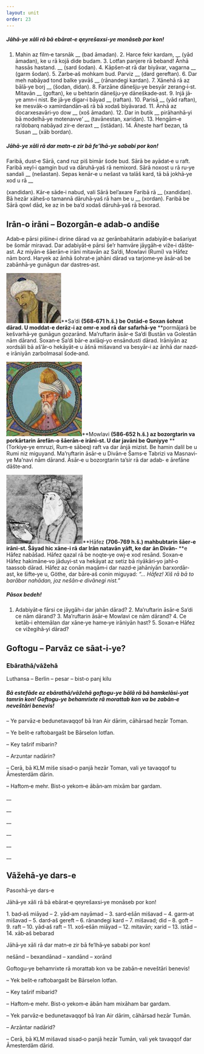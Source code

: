 ```yaml
---
layout: unit
order: 23 
---
```









##### Jāhā‐ye xāli rā bā ebārat‐e qeyrešaxsi‐ye monāseb por kon!

1.  Mahin az film‐e tarsnāk \_\_     (bad āmadan). 2.  Harce fekr kardam, \_\_ (yād     āmadan), ke u rā kojā dide budam. 3.  Lotfan panjere rā beband! Ānhā hassās hastand.     \_\_ (sard šodan). 4.  Kāpšen‐at rā dar biyāvar, vagarna     \_\_ (garm šodan). 5.  Zarbe‐aš mohkam bud. Parviz \_\_     (dard gereftan). 6.  Dar meh nabāyad tond balke yavāš     \_\_ (rānandegi kardan). 7.  Xānehā rā az bālā‐ye borj \_\_     (šodan, didan). 8.  Farzāne dānešju‐ye besyār zerang‐i‐st. Mitavān \_\_     (goftan), ke u behtarin dānešju‐ye dāneškade‐ast. 9.  Injā jā‐ye amn‐i nist. Be jā‐ye digar‐i bāyad \_\_     (raftan). 10. Parisā \_\_ (yād raftan), ke     mesvāk‐o xamirdandān‐aš rā bā xodaš biyāvarad. 11. Ānhā az docarxesavāri‐yo dow     \_\_ (xoš āmadan). 12. Dar in butik \_\_ pirāhanhā‐yi bā modelhā‐ye     motenavve’ \_\_ (tavānestan, xaridan). 13. Hengām‐e ra’dobarq nabāyad zir‐e deraxt \_\_     (istādan). 14. Āheste harf bezan, tā Susan \_\_     (xāb bordan).

##### Jāhā‐ye xāli rā dar matn‐e zir bā fe’lhā‐ye sababi por kon!

Faribā, dust‐e Sārā, cand ruz piš bimār šode bud. Sārā be ayādat‐e u raft. Faribā xeyl‐i qamgin bud va dāruhā‐yaš rā nemixord. Sārā noxost u rā ru‐ye sandali \_\_ (nešastan). Sepas kenār‐e u nešast va talāš kard, tā bā jokhā‐ye xod u rā \_\_

(xandidan). Kār‐e sāde‐i nabud, vali Sārā bel’axare Faribā rā \_\_ (xandidan). Bā hezār xāheš‐o tamannā dāruhā‐yaš rā ham be u \_\_ (xordan). Faribā be Sārā qowl dād, ke az in be ba’d xodaš dāruhā‐yaš rā bexorad.

## Irān‐o irāni – Bozorgān‐e adab‐o andiše

Adab‐e pārsi pišine‐i dirine dārad va az gerānbahātarin adabiyāt‐e bašariyat be šomār miravad. Dar adabiyāt‐e pārsi še’r hamvāre jāygāh‐e viže‐i dāšte‐ast. Az miyān‐e šāerān‐e irāni mitavān az Sa’di, Mowlavi (Rumi) va Hāfez nām bord. Haryek az ānhā šohrat‐e jahāni dārad va tarjome‐ye āsār‐aš be zabānhā‐ye gunāgun dar dastres‐ast.

![](Pictures/1000000000000090000000848876CC6842DF0F48.jpg)**Sa’di **(568‐671 h.š.) be Ostād‐e Soxan šohrat dārad. U moddat‐e derāz‐i az omr‐e xod rā** **dar safarhā‐ye** **pormājarā be kešvarhā‐ye gunāgun gozarānd. Ma’ruftarin āsār‐e Sa’di Bustān va Golestān nām dārand. Soxan‐e Sa’di bār‐e axlāqi‐yo ensāndusti dārad. Irāniyān az xordsāli bā aš’ār‐o hekāyāt‐e u āšnā mišavand va besyār‐i az ānhā dar nazd‐e irāniyān zarbolmasal šode‐and.

![](Pictures/10000000000000C7000000C40831EF5C5CB1C4AA.jpg)**Mowlavi **(586‐652 h.š.) az bozorgtarin va porkārtarin** **ārefān‐o šāerān‐e irāni‐st. U dar javāni be Quniyye** **(Torkiye‐ye emruzi, Rum‐e sābeq) raft va dar ānjā mizist. Be hamin dalil be u Rumi niz miguyand. Ma’ruftarin āsār‐e u Divān‐e Šams‐e Tabrizi va Masnavi‐ye Ma’navi nām dārand. Āsār‐e u bozorgtarin ta’sir rā dar adab‐ e ārefāne dāšte‐and.

![](Pictures/10000000000000C9000000B6210E38D65BAF63C0.jpg)**Hāfez **(706‐769 h.š.) mahbubtarin šāer‐e irāni‐st. Šāyad hic xāne‐i rā** **dar Irān natavān yāft, ke dar** **ān Divān‐** **e Hāfez nabāšad. Hāfez qazal rā be noqte‐ye owj‐e xod resānd. Soxan‐e Hāfez hakimāne‐vo jāduyi‐st va hekāyat az setiz bā riyākāri‐yo jahl‐o taassob dārad. Hāfez az conān maqām‐i dar nazd‐e jahāniyān barxordār‐ ast, ke šifte‐ye u, Göthe, dar bāre‐aš conin miguyad: *“... Hāfez! Xiš rā* *bā* *to barābar nahādan, joz nešān‐e* *divānegi nist.”*

##### Pāsox bedeh!

1.  Adabiyāt‐e fārsi ce jāygāh‐i dar jahān dārad? 2.  Ma’ruftarin āsār‐e Sa’di ce nām dārand? 3.  Ma’ruftarin āsār‐e Mowlavi ce nām dārand? 4.  Ce ketāb‐i ehtemālan dar xāne‐ye hame‐ye irāniyān hast? 5.  Soxan‐e Hāfez ce vižegihā‐yi dārad?

## Goftogu – Parvāz ce sāat‐i‐ye?

### Ebārathā/vāžehā

Luthansa – Berlin – pesar – bist‐o panj kilu

##### Bā estefāde az ebārathā/vāžehā goftogu‐ye bālā rā bā hamkelāsi‐yat tamrin kon! Goftogu‐ye behamrixte rā morattab kon va be zabān‐e neveštāri benevis!

– Ye parvāz‐e bedunetavaqqof bā Iran Air dārim, cāhārsad hezār Toman.

– Ye belit‐e raftobargašt be Bārselon lotfan.

– Key tašrif mibarin?

– Arzuntar nadārin?

– Cerā, bā KLM miše sisad‐o panjā hezār Toman, vali ye tavaqqof tu Āmesterdām dārin.

– Haftom‐e mehr. Bist‐o yekom‐e ābān‐am mixām bar gardam.

\_\_

\_\_

\_\_

\_\_

\_\_

\_\_

## Vāžehā-ye dars-e 

Pasoxhā-ye dars-e 

Jāhā‐ye xāli rā bā ebārat‐e qeyrešaxsi‐ye monāseb por kon!

1\. bad‐aš miāyad – 2. yād‐am nayāmad – 3. sard‐ešān mišavad – 4. garm‐at mišavad – 5. dard‐aš gereft – 6. rānandegi kard – 7. mišavad; did – 8. goft – 9. raft – 10. yād‐aš raft – 11. xoš‐ešān miāyad – 12. mitavān; xarid – 13. istād – 14. xāb‐aš bebarad

Jāhā‐ye xāli rā dar matn‐e zir bā fe’lhā‐ye sababi por kon!

nešānd – bexandānad – xandānd – xorānd

Goftogu‐ye behamrixte rā morattab kon va be zabān‐e neveštāri benevis!

– Yek belit‐e raftobargašt be Bārselon lotfan.

– Key tašrif mibarid?

– Haftom‐e mehr. Bist‐o yekom‐e ābān ham mixāham bar gardam.

– Yek parvāz‐e bedunetavaqqof bā Iran Air dārim, cāhārsad hezār Tumān.

– Arzāntar nadārid?

– Cerā, bā KLM mišavad sisad‐o panjā hezār Tumān, vali yek tavaqqof dar Āmesterdām dārid.

